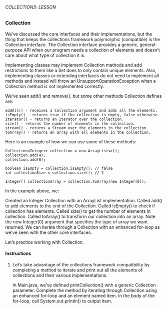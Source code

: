 ###### COLLECTIONS: LESSON

### Collection

We’ve discussed the core interfaces and their implementations, but the thing that keeps the collections framework polymorphic (compatible) is the Collection interface. The Collection interface provides a generic, general-purpose API when our program needs a collection of elements and doesn’t care about what type of collection it is.

Implementing classes may implement Collection methods and add restrictions to them like a Set does to only contain unique elements. Also, implementing classes or extending interfaces do not need to implement all methods and instead will throw an UnsupportOperationException when a Collection method is not implemented correctly.

We’ve seen add() and remove(), but some other methods Collection defines are:
```
addAll() - receives a Collection argument and adds all the elements.
isEmpty() - returns true if the collection is empty, false otherwise.
iterator() - returns an Iterator over the collection.
size() - returns the number of elements in the collection.
stream() - returns a Stream over the elements in the collection.
toArray() - returns an array with all elements in the collection.
```
Here is an example of how we can use some of these methods:
```
Collection<Integer> collection = new ArrayList<>();
collection.add(4);
collection.add(8);
 
boolean isEmpty = collection.isEmpty(); // false
int collectionSize = collection.size(); // 2
 
Integer[] collectionArray = collection.toArray(new Integer[0]);
```
In the example above, we:

Created an Integer Collection with an ArrayList implementation.
Called add() to add elements to the end of the Collection.
Called isEmpty() to check if collection has elements.
Called size() to get the number of elements in collection.
Called toArray() to transform our collection into an array. Note the new Integer[0] argument that specifies the type of array we want returned.
We can iterate through a Collection with an enhanced for-loop as we’ve seen with the other core interfaces.

Let’s practice working with Collection.

#### Instructions

1. Let’s take advantage of the collections framework compatibility by completing a method to iterate and print out all the elements of collections and their various implementations.

    In Main.java, we’ve defined printCollection() with a generic Collection parameter. Complete the method by iterating through Collection using an enhanced for-loop and an element named item. In the body of the for-loop, call System.out.println() to output item.